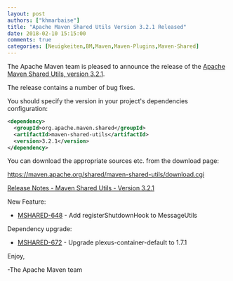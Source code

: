 ```yaml
---
layout: post
authors: ["khmarbaise"]
title: "Apache Maven Shared Utils Version 3.2.1 Released"
date: 2018-02-10 15:15:00
comments: true
categories: [Neuigkeiten,BM,Maven,Maven-Plugins,Maven-Shared]
---
```

The Apache Maven team is pleased to announce the release of the [Apache
Maven Shared Utils, version 3.2.1](https://maven.apache.org/shared/maven-shared-utils/).

The release contains a number of bug fixes.

You should specify the version in your project's dependencies configuration:

``` xml
<dependency>
  <groupId>org.apache.maven.shared</groupId>
  <artifactId>maven-shared-utils</artifactId>
  <version>3.2.1</version>
</dependency>
```

You can download the appropriate sources etc. from the download page:

https://maven.apache.org/shared/maven-shared-utils/download.cgi


<!-- more -->

[Release Notes - Maven Shared Utils - Version 3.2.1](https://issues.apache.org/jira/secure/ReleaseNote.jspa?projectId=12317922&version=12340978)

New Feature:

 * [MSHARED-648](https://issues.apache.org/jira/browse/MSHARED-648) - Add registerShutdownHook to MessageUtils

Dependency upgrade:

 * [MSHARED-672](https://issues.apache.org/jira/browse/MSHARED-672) - Upgrade plexus-container-default to 1.7.1


Enjoy,

-The Apache Maven team

